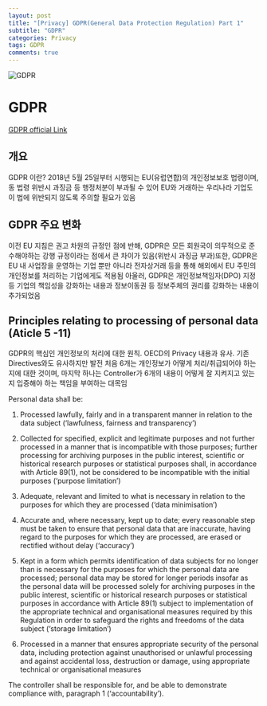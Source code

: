```yaml
---  
layout: post  
title: "[Privacy] GDPR(General Data Protection Regulation) Part 1"  
subtitle: "GDPR"  
categories: Privacy  
tags: GDPR   
comments: true  
---  
```


![GDPR](https://user-images.githubusercontent.com/55650342/67389126-ec6dc700-f5d4-11e9-88bb-195276164b6d.jpg)

# GDPR
[GDPR official Link](https://gdpr-info.eu/)

## 개요  
GDPR 이란?
2018년 5월 25일부터 시행되는 EU(유럽연합)의 개인정보보호 법령이며, 동 법령 위반시 과징금 등 행정처분이 부과될 수 있어 EU와 거래하는 우리나라 기업도 이 법에 위반되지 않도록 주의할 필요가 있음

## GDPR 주요 변화
이전 EU 지침은 권고 차원의 규정인 점에 반해, GDPR은 모든 회원국이 의무적으로 준수해야하는 강행 규정이라는 점에서 큰 차이가 있음(위반시 과징금 부과)또한, GDPR은 EU 내 사업장을 운영하는 기업 뿐만 아니라 전자상거래 등을 통해 해외에서 EU 주민의 개인정보를 처리하는 기업에게도 적용됨
아울러, GDPR은 개인정보책임자(DPO) 지정 등 기업의 책임성을 강화하는 내용과 정보이동권 등 정보주체의 권리를 강화하는 내용이 추가되었음

## Principles relating to processing of personal data (Aticle 5 -11)
GDPR의 핵심인 개인정보의 처리에 대한 원칙. OECD의 Privacy 내용과 유사. 기존 Directives와도 유사하지만 발전
처음 6개는 개인정보가 어떻게 처리/취급되어야 하는지에 대한 것이며, 마지막 하나는 Controller가 6개의 내용이 어떻게 잘 지켜지고 있는지 입증해야 하는 책임을 부여하는 대목임

Personal data shall be:   
1) Processed lawfully, fairly and in a transparent manner in relation to the data subject (‘lawfulness, fairness and transparency’)  

2) Collected for specified, explicit and legitimate purposes and not further processed in a manner that is incompatible with those purposes; further processing for archiving purposes in the public interest, scientific or historical research purposes or statistical purposes shall, in accordance with Article 89(1), not be considered to be incompatible with the initial purposes (‘purpose limitation’)   

3) Adequate, relevant and limited to what is necessary in relation to the purposes for which they are processed (‘data minimisation’)  

4) Accurate and, where necessary, kept up to date; every reasonable step must be taken to ensure that personal data that are inaccurate, having regard to the purposes for which they are processed, are erased or rectified without delay (‘accuracy’)   

5) Kept in a form which permits identification of data subjects for no longer than is necessary for the purposes for which the personal data are processed; personal data may be stored for longer periods insofar as the personal data will be processed solely for archiving purposes in the public interest, scientific or historical research purposes or statistical purposes in accordance with Article 89(1) subject to implementation of the appropriate technical and organisational measures required by this Regulation in order to safeguard the rights and freedoms of the data subject (‘storage limitation’)   

6) Processed in a manner that ensures appropriate security of the personal data, including protection against unauthorised or unlawful processing and against accidental loss, destruction or damage, using appropriate technical or organisational measures   

  
The controller shall be responsible for, and be able to demonstrate compliance with, paragraph 1 (‘accountability’).   
